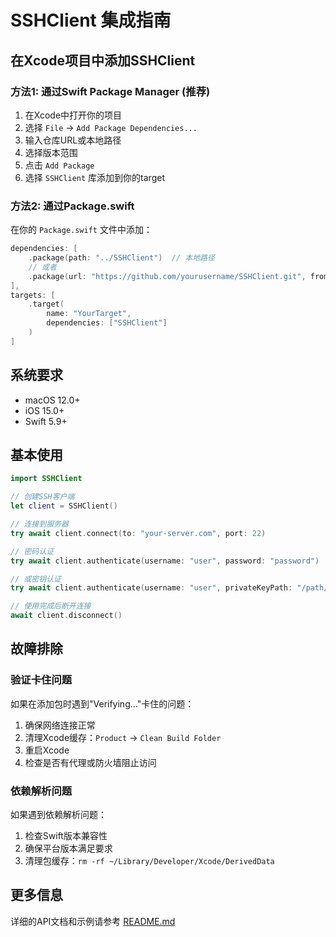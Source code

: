 # SSHClient 集成指南

## 在Xcode项目中添加SSHClient

### 方法1: 通过Swift Package Manager (推荐)

1. 在Xcode中打开你的项目
2. 选择 `File` → `Add Package Dependencies...`
3. 输入仓库URL或本地路径
4. 选择版本范围
5. 点击 `Add Package`
6. 选择 `SSHClient` 库添加到你的target

### 方法2: 通过Package.swift

在你的 `Package.swift` 文件中添加：

```swift
dependencies: [
    .package(path: "../SSHClient")  // 本地路径
    // 或者
    .package(url: "https://github.com/yourusername/SSHClient.git", from: "1.0.0")
],
targets: [
    .target(
        name: "YourTarget",
        dependencies: ["SSHClient"]
    )
]
```

## 系统要求

- macOS 12.0+ 
- iOS 15.0+
- Swift 5.9+

## 基本使用

```swift
import SSHClient

// 创建SSH客户端
let client = SSHClient()

// 连接到服务器
try await client.connect(to: "your-server.com", port: 22)

// 密码认证
try await client.authenticate(username: "user", password: "password")

// 或密钥认证
try await client.authenticate(username: "user", privateKeyPath: "/path/to/key")

// 使用完成后断开连接
await client.disconnect()
```

## 故障排除

### 验证卡住问题
如果在添加包时遇到"Verifying..."卡住的问题：

1. 确保网络连接正常
2. 清理Xcode缓存：`Product` → `Clean Build Folder`
3. 重启Xcode
4. 检查是否有代理或防火墙阻止访问

### 依赖解析问题
如果遇到依赖解析问题：

1. 检查Swift版本兼容性
2. 确保平台版本满足要求
3. 清理包缓存：`rm -rf ~/Library/Developer/Xcode/DerivedData`

## 更多信息

详细的API文档和示例请参考 [README.md](README.md) 